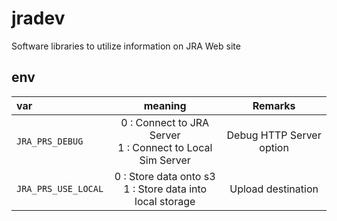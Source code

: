 # jradev
Software libraries to utilize information on JRA Web site

## env
| var | meaning | Remarks |
|:-----------|:------------:|:------------:|
| `JRA_PRS_DEBUG`       | 0 : Connect to JRA Server <br>1 : Connect to Local Sim Server        | Debug HTTP Server option|
| `JRA_PRS_USE_LOCAL`     | 0 : Store data onto s3<br>1 : Store data into local storage    | Upload destination|



